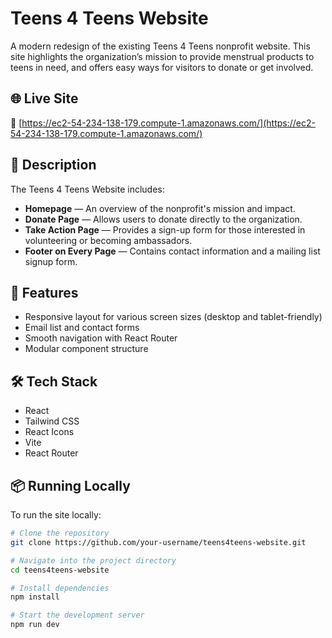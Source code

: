# Teens 4 Teens Website

A modern redesign of the existing Teens 4 Teens nonprofit website. This site highlights the organization’s mission to provide menstrual products to teens in need, and offers easy ways for visitors to donate or get involved.

## 🌐 Live Site

🔗 [https://ec2-54-234-138-179.compute-1.amazonaws.com/](https://ec2-54-234-138-179.compute-1.amazonaws.com/)

## 📄 Description

The Teens 4 Teens Website includes:

- **Homepage** — An overview of the nonprofit's mission and impact.
- **Donate Page** — Allows users to donate directly to the organization.
- **Take Action Page** — Provides a sign-up form for those interested in volunteering or becoming ambassadors.
- **Footer on Every Page** — Contains contact information and a mailing list signup form.

## 🚀 Features

- Responsive layout for various screen sizes (desktop and tablet-friendly)
- Email list and contact forms
- Smooth navigation with React Router
- Modular component structure

## 🛠️ Tech Stack

- React
- Tailwind CSS
- React Icons
- Vite
- React Router

## 📦 Running Locally

To run the site locally:

```bash
# Clone the repository
git clone https://github.com/your-username/teens4teens-website.git

# Navigate into the project directory
cd teens4teens-website

# Install dependencies
npm install

# Start the development server
npm run dev
```
